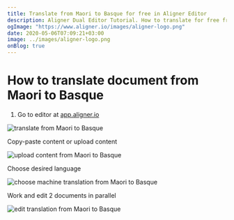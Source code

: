 ```yaml
---
title: Translate from Maori to Basque for free in Aligner Editor
description: Aligner Dual Editor Tutorial. How to translate for free from Maori to Basque. Aligner is multilingual document management platform. 
ogImage: "https://www.aligner.io/images/aligner-logo.png"
date: 2020-05-06T07:09:21+03:00
image: ../images/aligner-logo.png
onBlog: true
---
```


# How to translate document from Maori to Basque

1. Go to editor at [app.aligner.io](https://app.aligner.io "Aligner App web page")

![translate from Maori to Basque](../aligner-blank-editor.png "translate from Maori to Basque")

Copy-paste content or upload content

![upload content from Maori to Basque](../aligner-uploaded-document.png "upload content from Maori to Basque")

Choose desired language

![choose machine translation from Maori to Basque](../aligner-language-dropdown.png "choose machine translation from Maori to Basque")

Work and edit 2 documents in parallel

![edit translation from Maori to Basque](../aligner-double-sitded-editor.png "edit translation from Maori to Basque")

